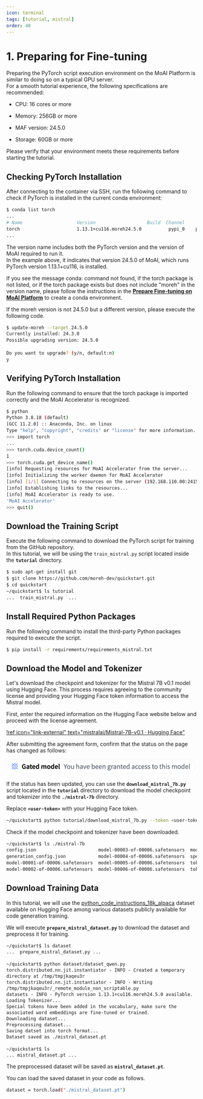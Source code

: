 ```yaml
---
icon: terminal
tags: [tutorial, mistral]
order: 40
---
```


# 1. Preparing for Fine-tuning

Preparing the PyTorch script execution environment on the MoAI Platform is similar to doing so on a typical GPU server.<br>
For a smooth tutorial experience, the following specifications are recommended:

- CPU: 16 cores or more

- Memory: 256GB or more

- MAF version: 24.5.0

- Storage: 60GB or more

Please verify that your environment meets these requirements before starting the tutorial.

## Checking PyTorch Installation

After connecting to the container via SSH, run the following command to check if PyTorch is installed in the current conda environment:

```bash
$ conda list torch
...
# Name                    Version                   Build  Channel
torch                     1.13.1+cu116.moreh24.5.0          pypi_0    pypi
...
```

The version name includes both the PyTorch version and the version of MoAI required to run it.<br> 
In the example above, it indicates that version 24.5.0 of MoAI, which runs PyTorch version 1.13.1+cu116, is installed.

If you see the message conda: command not found, if the torch package is not listed, or if the torch package exists but does not include "moreh" in the version name, please follow the instructions in the **[Prepare Fine-tuning on MoAI Platform](/Supported_Documents/Prepare_Fine_tuning_MoAI.md)** to create a conda environment.

If the moreh version is not 24.5.0 but a different version, please execute the following code.

```bash
$ update-moreh --target 24.5.0
Currently installed: 24.3.0
Possible upgrading version: 24.5.0

Do you want to upgrade? (y/n, default:n)
y
```

## Verifying PyTorch Installation

Run the following command to ensure that the torch package is imported correctly and the MoAI Accelerator is recognized.

```bash
$ python
Python 3.8.18 (default)
[GCC 11.2.0] :: Anaconda, Inc. on linux
Type "help", "copyright", "credits" or "license" for more information.
>>> import torch
...
>>> torch.cuda.device_count()
1
>>> torch.cuda.get_device_name()
[info] Requesting resources for MoAI Accelerator from the server...
[info] Initializing the worker daemon for MoAI Accelerator
[info] [1/1] Connecting to resources on the server (192.168.110.00:24158)...
[info] Establishing links to the resources...
[info] MoAI Accelerator is ready to use.
'MoAI Accelerator'
>>> quit()
```

## Download the Training Script

Execute the following command to download the PyTorch script for training from the GitHub repository.<br> In this tutorial, we will be using the `train_mistral.py` script located inside the **`tutorial`** directory.

```bash
$ sudo apt-get install git
$ git clone https://github.com/moreh-dev/quickstart.git
$ cd quickstart
~/quickstart$ ls tutorial
...  train_mistral.py  ...
```

## Install Required Python Packages

Run the following command to install the third-party Python packages required to execute the script.

```bash
$ pip install -r requirements/requirements_mistral.txt
```

## Download the Model and Tokenizer

Let's download the checkpoint and tokenizer for the Mistral 7B v0.1 model using Hugging Face. This process requires agreeing to the community license and providing your Hugging Face token information to access the Mistral model.

First, enter the required information on the Hugging Face website below and proceed with the license agreement.

[!ref icon="link-external" text="mistralai/Mistral-7B-v0.1 · Hugging Face"](https://huggingface.co/mistralai/Mistral-7B-v0.1)

After submitting the agreement form, confirm that the status on the page has changed as follows:

![](alert.png)

If the status has been updated, you can use the **`download_mistral_7b.py`** script located in the **`tutorial`** directory to download the model checkpoint and tokenizer into the **`./mistral-7b`** directory.

Replace **`<user-token>`** with your Hugging Face token.

```bash
~/quickstart$ python tutorial/download_mistral_7b.py --token <user-token>
```

Check if the model checkpoint and tokenizer have been downloaded.

```bash
~/quickstart$ ls ./mistral-7b
config.json                       model-00003-of-00006.safetensors  model.safetensors.index.json  tokenizer.model
generation_config.json            model-00004-of-00006.safetensors  special_tokens_map.json
model-00001-of-00006.safetensors  model-00005-of-00006.safetensors  tokenizer_config.json
model-00002-of-00006.safetensors  model-00006-of-00006.safetensors  tokenizer.json
```

## Download Training Data

In this tutorial, we will use the [python_code_instructions_18k_alpaca](https://huggingface.co/datasets/iamtarun/python_code_instructions_18k_alpaca) dataset available on Hugging Face among various datasets publicly available for code generation training.

We will execute **`prepare_mistral_dataset.py`** to download the dataset and preprocess it for training.

```
~/quickstart$ ls dataset
...  prepare_mistral_dataset.py ...

~/quickstart$ python dataset/dataset_qwen.py
torch.distributed.nn.jit.instantiator - INFO - Created a temporary directory at /tmp/tmpjkaqeu3r
torch.distributed.nn.jit.instantiator - INFO - Writing /tmp/tmpjkaqeu3r/_remote_module_non_scriptable.py
datasets - INFO - PyTorch version 1.13.1+cu116.moreh24.5.0 available.
Loading Tokenizer...
Special tokens have been added in the vocabulary, make sure the associated word embeddings are fine-tuned or trained.
Downloading dataset...
Preprocessing dataset...
Saving datset into torch format...
Dataset saved as ./mistral_dataset.pt

~/quickstart$ ls
... mistral_dataset.pt ...
```


The preprocessed dataset will be saved as **`mistral_dataset.pt`**.

You can load the saved dataset in your code as follows.

```bash
dataset = torch.load("./mistral_dataset.pt")
```
